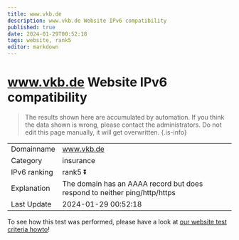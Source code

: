 ```yaml
---
title: www.vkb.de
description: www.vkb.de Website IPv6 compatibility
published: true
date: 2024-01-29T00:52:18
tags: website, rank5
editor: markdown
---
```


# www.vkb.de Website IPv6 compatibility

> The results shown here are accumulated by automation. If you think the data shown is wrong, please contact the administrators. 
> Do not edit this page manually, it will get overwritten.
{.is-info}


|   |   |
| - | - |
| Domainname | www.vkb.de
| Category | insurance |
| IPv6 ranking | rank5 :arrow_double_down: |
| Explanation | The domain has an AAAA record but does respond to neither ping/http/https |
| Last Update | 2024-01-29 00:52:18 |

To see how this test was performed, please have a look at [our website test criteria howto](/howto/testcriteria/website)!

